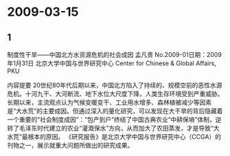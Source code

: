 # 2009-03-15

## 1

制度性干旱――中国北方水资源危机的社会成因 孟凡贵 No.2009-01日期：2009年1月31日 北京大学中国与世界研究中心 Center for Chinese & Global Affairs, PKU

内容提要 20世纪80年代后期以来，中国北方陷入了持续的、规模空前的恶性水源危机。十河九干、大河断流、地下水位大尺度下降，人类生存环境受到严重威胁。长期以来，主流观点认为气候变暖变干、工业用水增多、森林植被减少等因素是“大水荒”的主要成因。但通过深入的量化研究，可以发现在大干旱的背后隐藏着一个重要的“社会制度成因”：“包产到户”终结了中国古典农业“中耕保墒”体制，逆转了毛泽东时代建立的农业“灌溉保水”方向，从而加大了农田蒸发，才是导致“大水荒”最根本的原因。 《研究报告》是北京大学中国与世界研究中心（CCGA）的刊物之一，展示就重大问题所做出的研究成果。



